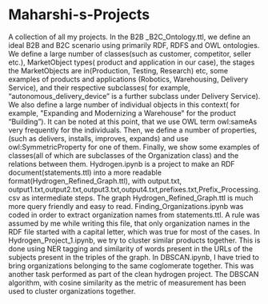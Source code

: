 # Maharshi-s-Projects
A collection of all my projects.
In the B2B _B2C_Ontology.ttl, we define an ideal B2B and B2C scenario using primarily RDF, RDFS and OWL ontologies. We define a large number of classes(such as customer, competitor, seller etc.), MarketObject types( product and application in our case), the stages the MarketObjects are in(Production, Testing, Research) etc, some examples of products and applications (Robotics, Warehousing, Delivery Service), and their respective subclasses( for example, “autonomous_delivery_device” is a further subclass under Delivery Service). We also define a large number of individual objects in this context( for example, "Expanding and Modernizing a Warehouse" for the product “Building”). It can be noted at this point, that we use OWL term owl:sameAs very frequently for the individuals. Then, we define a number of properties, (such as delivers, installs, improves, expands) and use owl:SymmetricProperty for one of them. Finally, we show some examples of classes(all of which are subclasses of the Organization class) and the relations between them.
Hydrogen.ipynb is a project to make an RDF document(statements.ttl) into a more readable format(Hydrogen_Refined_Graph.ttl), with output.txt, output1.txt,output2.txt,output3.txt,output4.txt,prefixes.txt,Prefix_Processing.csv as intermediate steps. The graph Hydrogen_Refined_Graph.ttl is much more query friendly and easy to read.
Finding_Organizations.ipynb was coded in order to extract organization names from statements.ttl. A rule was assumed by me while writing this file, that only organization names in the RDF file started with a capital letter, which was true for most of the cases.
In Hydrogen_Project_1.ipynb, we try to cluster similar products together. This is done using NER tagging and similarity of words present in the URLs of the subjects present in the triples of the graph.
In DBSCAN.ipynb, I have tried to bring organizations belonging to the same coglomerate together. This was another task performed as part of the clean hydrogen project. The DBSCAN algorithm, with cosine similarity as the metric of measurement has been used to cluster organizations together.
